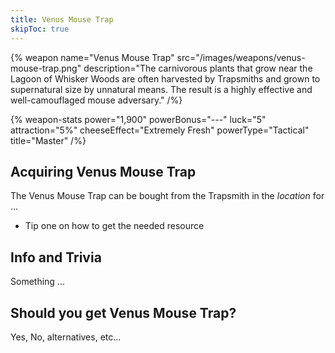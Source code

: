 ```yaml
---
title: Venus Mouse Trap
skipToc: true
---
```


{% weapon
 name="Venus Mouse Trap"
 src="/images/weapons/venus-mouse-trap.png"
 description="The carnivorous plants that grow near the Lagoon of Whisker Woods are often harvested by Trapsmiths and grown to supernatural size by unnatural means. The result is a highly effective and well-camouflaged mouse adversary."
/%}

{% weapon-stats
 power="1,900"
 powerBonus="---"
 luck="5"
 attraction="5%"
 cheeseEffect="Extremely Fresh"
 powerType="Tactical"
 title="Master"
/%}

## Acquiring Venus Mouse Trap

The Venus Mouse Trap can be bought from the Trapsmith in the *location* for ...

- Tip one on how to get the needed resource

## Info and Trivia

Something ...

## Should you get Venus Mouse Trap?

Yes, No, alternatives, etc...
